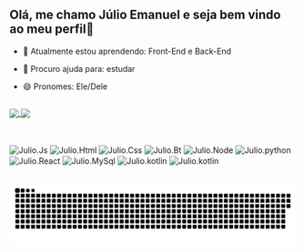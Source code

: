 ## Olá, me chamo Júlio Emanuel e seja bem vindo ao meu perfil👋

- 🌱 Atualmente estou aprendendo: Front-End e Back-End
- 🤔 Procuro ajuda para: estudar
- 😄 Pronomes: Ele/Dele

  ##
  
<div>
  <a href="https://github.com/JulioEmanuelGomes">
    <img height=200 align="center" src="https://github-readme-stats.vercel.app/api?username=JulioEmanuelGomes&rank_icon=github&show_icons=true&theme=radical" />
  </a>
  <a href="https://github.com/JulioEmanuelGomes">
    <img height=200 align="center" src="https://github-readme-stats.vercel.app/api/top-langs?username=JulioEmanuelGomes&show_icons=true&theme=radical&layout=compact&langs_count=8&card_width=320" />
</a>
</div>

##

<div style="display: inline_block"><br>
  <img align="center" alt="Julio.Js" height="30" width="40" src="https://raw.githubusercontent.com/jmnote/z-icons/master/svg/javascript.svg" />
  <img align="center" alt="Julio.Html" height="30" width="40" src="https://cdn.jsdelivr.net/gh/devicons/devicon@latest/icons/html5/html5-original.svg" />        
  <img align="center" alt="Julio.Css" height="30" width="40" src="https://raw.githubusercontent.com/jmnote/z-icons/master/svg/c.svg" />
  <img align="center" alt="Julio.Bt" height="30" width="40" src="https://raw.githubusercontent.com/jmnote/z-icons/master/svg/bootstrap.svg" />
  <img align="center" alt="Julio.Node" height="30" width="40" src="https://cdn.jsdelivr.net/gh/devicons/devicon@latest/icons/nodejs/nodejs-original.svg" />
  <img align="center" alt="Julio.python" height="30" width="40" src="https://cdn.jsdelivr.net/gh/devicons/devicon@latest/icons/python/python-original.svg" />
  <img align="center" alt="Julio.React" height="30" width="40" src="https://cdn.jsdelivr.net/gh/devicons/devicon@latest/icons/react/react-original.svg" />
  <img align="center" alt="Julio.MySql" height="30" width="40" src="https://cdn.jsdelivr.net/gh/devicons/devicon@latest/icons/mysql/mysql-original.svg" />
  <img align="center" alt="Julio.kotlin" height="30" width="40" src="https://cdn.jsdelivr.net/gh/devicons/devicon@latest/icons/kotlin/kotlin-original.svg" />
  <img align="center" alt="Julio.kotlin" height="30" width="40" src="https://cdn.jsdelivr.net/gh/devicons/devicon@latest/icons/java/java-original.svg" />               
</div>

##

<picture>
  <source media="(prefers-color-scheme: dark)" srcset="https://raw.githubusercontent.com/JulioEmanuelGomes/JulioEmanuelGomes/output/github-contribution-grid-snake-dark.svg">
  <source media="(prefers-color-scheme: light)" srcset="https://raw.githubusercontent.com/JulioEmanuelGomes/JulioEmanuelGomes/output/github-contribution-grid-snake.svg">
  <img alt="github contribution grid snake animation" src="https://raw.githubusercontent.com/JulioEmanuelGomes/JulioEmanuelGomes/output/github-contribution-grid-snake.svg">
</picture>




